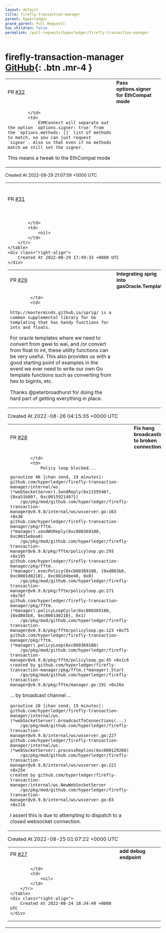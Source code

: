 ```yaml
---
layout: default
title: firefly-transaction-manager
parent: Hyperledger
grand_parent: Pull Requests
has_children: false
permalink: /pull-requests/hyperledger/firefly-transaction-manager
---
```


# firefly-transaction-manager <span class="fs-3 right-align">[GitHub](https://github.com/hyperledger/firefly-transaction-manager){: .btn .mr-4 }</span>


<div>
    <table>
        <tr>
            <td>
                PR <a href="https://github.com/hyperledger/firefly-transaction-manager/pull/32" class=".btn">#32</a>
            </td>
            <td>
                <b>
                    Pass options.signer for EthCompat mode
                </b>
            </td>
        </tr>
        <tr>
            <td>
                
            </td>
            <td>
                EVMConnect will separate out the option `options.signer: true` from the `options.methods: []` list of methods to match, so you can just request `signer`. Also so that even if no methods match we still set the signer.

This means a tweak to the EthCompat mode
            </td>
        </tr>
    </table>
    <div class="right-align">
        Created At 2022-08-29 21:07:59 +0000 UTC
    </div>
</div>

<div>
    <table>
        <tr>
            <td>
                PR <a href="https://github.com/hyperledger/firefly-transaction-manager/pull/31" class=".btn">#31</a>
            </td>
            <td>
                <b>
                    Move completion log from "error" to "info"
                </b>
            </td>
        </tr>
        <tr>
            <td>
                
            </td>
            <td>
                <nil>
            </td>
        </tr>
    </table>
    <div class="right-align">
        Created At 2022-08-29 17:49:33 +0000 UTC
    </div>
</div>

<div>
    <table>
        <tr>
            <td>
                PR <a href="https://github.com/hyperledger/firefly-transaction-manager/pull/29" class=".btn">#29</a>
            </td>
            <td>
                <b>
                    Integrating sprig into gasOracle.Template
                </b>
            </td>
        </tr>
        <tr>
            <td>
                
            </td>
            <td>
                http://masterminds.github.io/sprig/ is a common supplemental library for Go templating that has handy functions for ints and floats.

For oracle templates where we need to convert from gwei to wei, and /or convert from float to int, these utility functions can be very useful. This also provides us with a good starting point of examples in the event we ever need to write our own Go template functions such as converting from hex to bigints, etc.

Thanks @peterbroadhurst for doing the hard part of getting everything in place.
            </td>
        </tr>
    </table>
    <div class="right-align">
        Created At 2022-08-26 04:15:35 +0000 UTC
    </div>
</div>

<div>
    <table>
        <tr>
            <td>
                PR <a href="https://github.com/hyperledger/firefly-transaction-manager/pull/28" class=".btn">#28</a>
            </td>
            <td>
                <b>
                    Fix hang broadcasting to broken connection
                </b>
            </td>
        </tr>
        <tr>
            <td>
                
            </td>
            <td>
                Policy loop blocked...

```
goroutine 46 [chan send, 19 minutes]:
github.com/hyperledger/firefly-transaction-manager/internal/ws.(*webSocketServer).SendReply(0x1159540?, {0xa51b80?, 0xc001592140?})
	/go/pkg/mod/github.com/hyperledger/firefly-transaction-manager@v0.9.8/internal/ws/wsserver.go:163 +0x36
github.com/hyperledger/firefly-transaction-manager/pkg/fftm.(*manager).sendWSReply(0xc000369180, 0xc0015e8ea0)
	/go/pkg/mod/github.com/hyperledger/firefly-transaction-manager@v0.9.8/pkg/fftm/policyloop.go:293 +0x195
github.com/hyperledger/firefly-transaction-manager/pkg/fftm.(*manager).execPolicy(0xc000369180, {0xd803b8, 0xc0001d0210}, 0xc001d4be40, 0x0)
	/go/pkg/mod/github.com/hyperledger/firefly-transaction-manager@v0.9.8/pkg/fftm/policyloop.go:271 +0x7bf
github.com/hyperledger/firefly-transaction-manager/pkg/fftm.(*manager).policyLoopCycle(0xc000369180, {0xd803b8, 0xc0001d0210}, 0x1)
	/go/pkg/mod/github.com/hyperledger/firefly-transaction-manager@v0.9.8/pkg/fftm/policyloop.go:123 +0xf5
github.com/hyperledger/firefly-transaction-manager/pkg/fftm.(*manager).policyLoop(0xc000369180)
	/go/pkg/mod/github.com/hyperledger/firefly-transaction-manager@v0.9.8/pkg/fftm/policyloop.go:45 +0x1c6
created by github.com/hyperledger/firefly-transaction-manager/pkg/fftm.(*manager).Start
	/go/pkg/mod/github.com/hyperledger/firefly-transaction-manager@v0.9.8/pkg/fftm/manager.go:191 +0x26a
```

... by broadcast channel ...

```
goroutine 20 [chan send, 19 minutes]:
github.com/hyperledger/firefly-transaction-manager/internal/ws.(*webSocketServer).broadcastToConnections(...)
	/go/pkg/mod/github.com/hyperledger/firefly-transaction-manager@v0.9.8/internal/ws/wsserver.go:227
github.com/hyperledger/firefly-transaction-manager/internal/ws.(*webSocketServer).processReplies(0xc000129260)
	/go/pkg/mod/github.com/hyperledger/firefly-transaction-manager@v0.9.8/internal/ws/wsserver.go:221 +0x25e
created by github.com/hyperledger/firefly-transaction-manager/internal/ws.NewWebSocketServer
	/go/pkg/mod/github.com/hyperledger/firefly-transaction-manager@v0.9.8/internal/ws/wsserver.go:83 +0x216
```

I assert this is due to attempting to dispatch to a closed websocket connection.
            </td>
        </tr>
    </table>
    <div class="right-align">
        Created At 2022-08-25 01:07:22 +0000 UTC
    </div>
</div>

<div>
    <table>
        <tr>
            <td>
                PR <a href="https://github.com/hyperledger/firefly-transaction-manager/pull/27" class=".btn">#27</a>
            </td>
            <td>
                <b>
                    add debug endpoint
                </b>
            </td>
        </tr>
        <tr>
            <td>
                
            </td>
            <td>
                <nil>
            </td>
        </tr>
    </table>
    <div class="right-align">
        Created At 2022-08-24 18:34:49 +0000 UTC
    </div>
</div>

